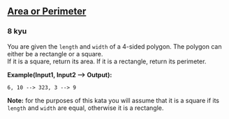 <h2><a href=https://www.codewars.com/kata/5ab6538b379d20ad880000ab/train/c target="_blank">Area or Perimeter</a></h2><h3>8 kyu</h3><p>You are given the <code>length</code> and <code>width</code> of a 4-sided polygon. The polygon can either be a rectangle or a square.<br>If it is a square, return its area. If it is a rectangle, return its perimeter.</p><p><strong>Example(Input1, Input2 --&gt; Output):</strong></p><pre><code>6, 10 --&gt; 323, 3 --&gt; 9</code></pre><p><strong>Note:</strong> for the purposes of this kata you will assume that it is a square if its <code>length</code> and <code>width</code> are equal, otherwise it is a rectangle.</p>